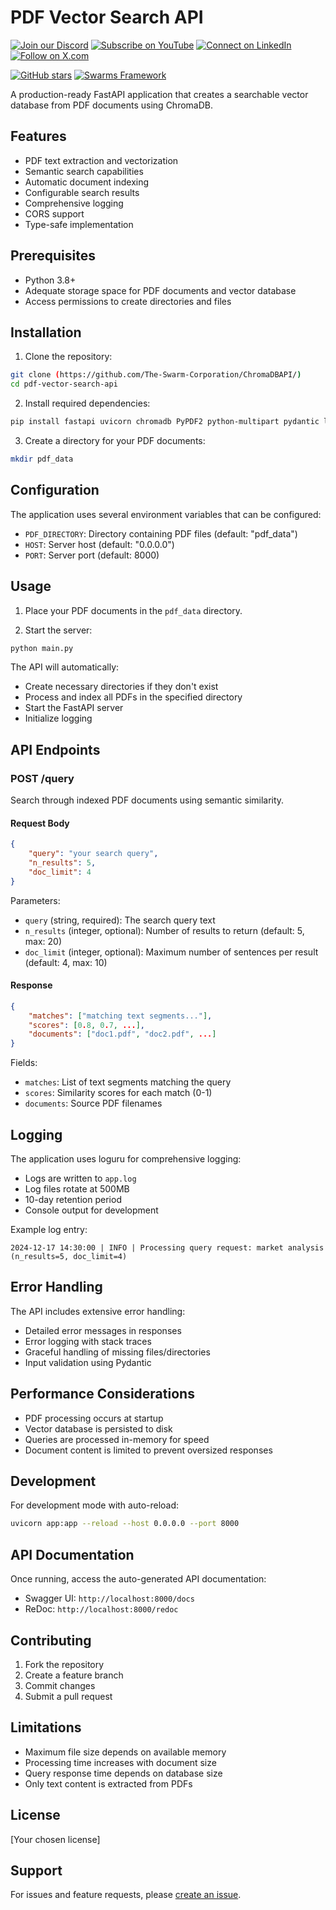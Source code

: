 
# PDF Vector Search API


[![Join our Discord](https://img.shields.io/badge/Discord-Join%20our%20server-5865F2?style=for-the-badge&logo=discord&logoColor=white)](https://discord.gg/agora-999382051935506503) [![Subscribe on YouTube](https://img.shields.io/badge/YouTube-Subscribe-red?style=for-the-badge&logo=youtube&logoColor=white)](https://www.youtube.com/@kyegomez3242) [![Connect on LinkedIn](https://img.shields.io/badge/LinkedIn-Connect-blue?style=for-the-badge&logo=linkedin&logoColor=white)](https://www.linkedin.com/in/kye-g-38759a207/) [![Follow on X.com](https://img.shields.io/badge/X.com-Follow-1DA1F2?style=for-the-badge&logo=x&logoColor=white)](https://x.com/kyegomezb)


[![GitHub stars](https://img.shields.io/github/stars/The-Swarm-Corporation/Legal-Swarm-Template?style=social)](https://github.com/The-Swarm-Corporation/Legal-Swarm-Template)
[![Swarms Framework](https://img.shields.io/badge/Built%20with-Swarms-blue)](https://github.com/kyegomez/swarms)

A production-ready FastAPI application that creates a searchable vector database from PDF documents using ChromaDB.

## Features

- PDF text extraction and vectorization
- Semantic search capabilities
- Automatic document indexing
- Configurable search results
- Comprehensive logging
- CORS support
- Type-safe implementation

## Prerequisites

- Python 3.8+
- Adequate storage space for PDF documents and vector database
- Access permissions to create directories and files

## Installation

1. Clone the repository:
```bash
git clone (https://github.com/The-Swarm-Corporation/ChromaDBAPI/)
cd pdf-vector-search-api
```

2. Install required dependencies:
```bash
pip install fastapi uvicorn chromadb PyPDF2 python-multipart pydantic loguru
```

3. Create a directory for your PDF documents:
```bash
mkdir pdf_data
```

## Configuration

The application uses several environment variables that can be configured:

- `PDF_DIRECTORY`: Directory containing PDF files (default: "pdf_data")
- `HOST`: Server host (default: "0.0.0.0")
- `PORT`: Server port (default: 8000)

## Usage

1. Place your PDF documents in the `pdf_data` directory.

2. Start the server:
```bash
python main.py
```

The API will automatically:
- Create necessary directories if they don't exist
- Process and index all PDFs in the specified directory
- Start the FastAPI server
- Initialize logging

## API Endpoints

### POST /query

Search through indexed PDF documents using semantic similarity.

#### Request Body

```json
{
    "query": "your search query",
    "n_results": 5,
    "doc_limit": 4
}
```

Parameters:
- `query` (string, required): The search query text
- `n_results` (integer, optional): Number of results to return (default: 5, max: 20)
- `doc_limit` (integer, optional): Maximum number of sentences per result (default: 4, max: 10)

#### Response

```json
{
    "matches": ["matching text segments..."],
    "scores": [0.8, 0.7, ...],
    "documents": ["doc1.pdf", "doc2.pdf", ...]
}
```

Fields:
- `matches`: List of text segments matching the query
- `scores`: Similarity scores for each match (0-1)
- `documents`: Source PDF filenames

## Logging

The application uses loguru for comprehensive logging:

- Logs are written to `app.log`
- Log files rotate at 500MB
- 10-day retention period
- Console output for development

Example log entry:
```
2024-12-17 14:30:00 | INFO | Processing query request: market analysis (n_results=5, doc_limit=4)
```

## Error Handling

The API includes extensive error handling:

- Detailed error messages in responses
- Error logging with stack traces
- Graceful handling of missing files/directories
- Input validation using Pydantic

## Performance Considerations

- PDF processing occurs at startup
- Vector database is persisted to disk
- Queries are processed in-memory for speed
- Document content is limited to prevent oversized responses

## Development

For development mode with auto-reload:
```bash
uvicorn app:app --reload --host 0.0.0.0 --port 8000
```

## API Documentation

Once running, access the auto-generated API documentation:
- Swagger UI: `http://localhost:8000/docs`
- ReDoc: `http://localhost:8000/redoc`

## Contributing

1. Fork the repository
2. Create a feature branch
3. Commit changes
4. Submit a pull request

## Limitations

- Maximum file size depends on available memory
- Processing time increases with document size
- Query response time depends on database size
- Only text content is extracted from PDFs

## License

[Your chosen license]

## Support

For issues and feature requests, please [create an issue](your-issue-tracker-url).
